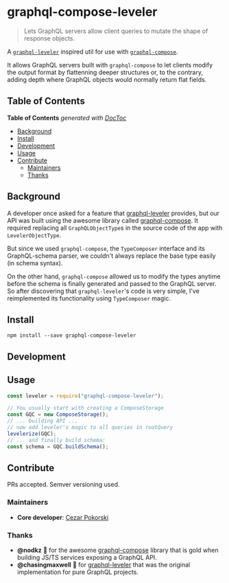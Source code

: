 # graphql-compose-leveler

> Lets GraphQL servers allow client queries to mutate the shape of response objects.

A [`graphql-leveler`][graphql-leveler] inspired util for use with [`graphql-compose`][graphql-leveler].
 
 It allows GraphQL servers built with `graphql-compose` to let clients modify the output format by flattenning deeper structures or, to the contrary, adding depth where GraphQL objects would normally return flat fields.
 
 
 
## Table of Contents

<!-- START doctoc generated TOC please keep comment here to allow auto update -->
<!-- DON'T EDIT THIS SECTION, INSTEAD RE-RUN doctoc TO UPDATE -->
**Table of Contents**  *generated with [DocToc](https://github.com/thlorenz/doctoc)*

- [Background](#background)
- [Install](#install)
- [Development](#development)
- [Usage](#usage)
- [Contribute](#contribute)
  - [Maintainers](#maintainers)
  - [Thanks](#thanks)

<!-- END doctoc generated TOC please keep comment here to allow auto update -->
 
## Background
 
 A developer once asked for a feature that [graphql-leveler][graphql-leveler] provides, but our API was built using the awesome library called [graphql-compose][graphql-compose]. It required replacing all `GraphQLObjectType`s in the source code of the app with `LevelerObjectType`.
  
  But since we used `graphql-compose`, the `TypeComposer` interface and its GraphQL-schema parser, we couldn't always replace the base type easily (in schema syntax). 
  
  On the other hand, `graphql-compose` allowed us to modify the types anytime before the schema is finally generated and passed to the GraphQL server. So after discovering that `graphql-leveler`'s code is very simple, I've reimplemented its functionality using `TypeComposer` magic. 
 
 
## Install

`npm install --save graphql-compose-leveler`

## Development

## Usage

```js
const leveler = require("graphql-compose-leveler");

// You usually start with creating a ComposeStorage
const GQC = new ComposeStorage();
// ... building API ...
// now add leveler's magic to all queries in rootQuery 
levelerize(GQC);
// ... and finally build schema:
const schema = GQC.buildSchema();
```

## Contribute

PRs accepted. Semver versioning used.

### Maintainers

* **Core developer**: [Cezar Pokorski](https://www.linkedin.com/in/ikari)

### Thanks

* **@nodkz** 🍻 for the awesome [graphql-compose][graphql-compose] library that is gold when building JS/TS services exposing a GraphQL API.
* **@chasingmaxwell** 🍺 for [graphql-leveler][graphql-leveler] that was the original implementation for pure GraphQL projects.



[graphql-leveler]: https://github.com/chasingmaxwell/graphql-leveler
[graphql-compose]: https://github.com/nodkz/graphql-compose